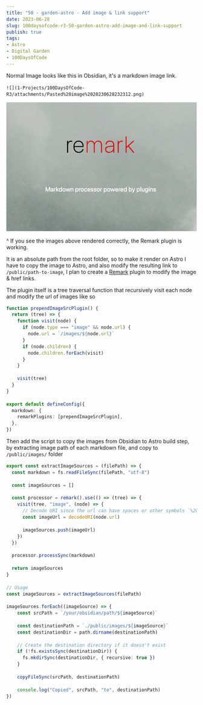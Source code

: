 ```yaml
---
title: "50 - garden-astro - Add image & link support"
date: 2023-06-28
slug: 100daysofcode-r3-50-garden-astro-add-image-and-link-support
publish: true
tags:
- Astro
- Digital Garden
- 100DaysOfCode
---
```


Normal Image looks like this in Obsidian, it's a markdown image link.

`![](1-Projects/100DaysOfCode-R3/attachments/Pasted%20image%2020230628232312.png)`

![](1-Projects/100DaysOfCode-R3/attachments/Pasted%20image%2020230628232312.png)

^ If you see the images above rendered correctly, the Remark plugin is working.

It is an absolute path from the root folder, so to make it render on Astro I have to copy the image to Astro, and also modify the resulting link to `/public/path-to-image`, I plan to create a [Remark](https://github.com/remarkjs/remark) plugin to modify the image & href links.

The plugin itself is a tree traversal function that recursively visit each node and modify the url of images like so

```typescript
function prependImageSrcPlugin() {
  return (tree) => {
    function visit(node) {
      if (node.type === "image" && node.url) {
        node.url = `/images/${node.url}`
      }
      if (node.children) {
        node.children.forEach(visit)
      }
    }

    visit(tree)
  }
}

export default defineConfig({
  markdown: {
    remarkPlugins: [prependImageSrcPlugin],
  },
})
```

Then add the script to copy the images from Obsidian to Astro build step, by extracting image path of each markdown file, and copy to `/public/images/` folder

```typescript
export const extractImageSources = (filePath) => {
  const markdown = fs.readFileSync(filePath, "utf-8")

  const imageSources = []

  const processor = remark().use(() => (tree) => {
    visit(tree, "image", (node) => {
      // Decode URI since the url can have spaces or other symbols `%20`
      const imageUrl = decodeURI(node.url)

      imageSources.push(imageUrl)
    })
  })

  processor.processSync(markdown)

  return imageSources
}

// Usage
const imageSources = extractImageSources(filePath)

imageSources.forEach((imageSource) => {
    const srcPath = `/your/obsidian/path/${imageSource}`
    
    const destinationPath = `./public/images/${imageSource}`
    const destinationDir = path.dirname(destinationPath)
    
    // Create the destination directory if it doesn't exist
    if (!fs.existsSync(destinationDir)) {
      fs.mkdirSync(destinationDir, { recursive: true })
    }
    
    copyFileSync(srcPath, destinationPath)
    
    console.log("Copied", srcPath, "to", destinationPath)
})
```